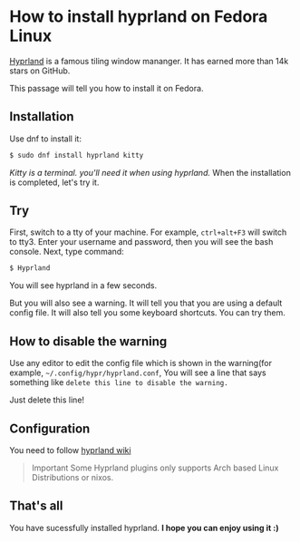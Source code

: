 <!--
.. title: How to install hyprland on Fedora Linux
.. slug: how-to-install-hyprland-on-fedora-linux
.. date: 2024-06-02 09:31:21 UTC
.. tags: 
.. category: 
.. link: 
.. description: 
.. type: text
-->

# How to install hyprland on Fedora Linux
[Hyprland](https://hyprland.org/) is a famous tiling window mananger.
It has earned more than 14k stars on GitHub.

This passage will tell you how to install it on Fedora.

## Installation
Use dnf to install it:
```bash
$ sudo dnf install hyprland kitty
```
*Kitty is a terminal. you'll need it when using hyprland.*
When the installation is completed, let's try it.

## Try
First, switch to a tty of your machine. For example, `ctrl+alt+F3` will switch to tty3.
Enter your username and password, then you will see the bash console.
Next, type command:
```bash
$ Hyprland
```

You will see hyprland in a few seconds.

But you will also see a warning. It will tell you that you are using a default config file.
It will also tell you some keyboard shortcuts. You can try them.
## How to disable the warning
Use any editor to edit the config file which is shown in the warning(for example, `~/.config/hypr/hyprland.conf`,
 You will see a line that says something like `delete this line to disable the warning.`

Just delete this line!

## Configuration
You need to follow [hyprland wiki](https://wiki.hyprland.org/Configuring/Configuring-Hyprland/)

> Important
Some Hyprland plugins only supports Arch based Linux Distributions or nixos.

## That's all
You have sucessfully installed hyprland.
**I hope you can enjoy using it :)**

